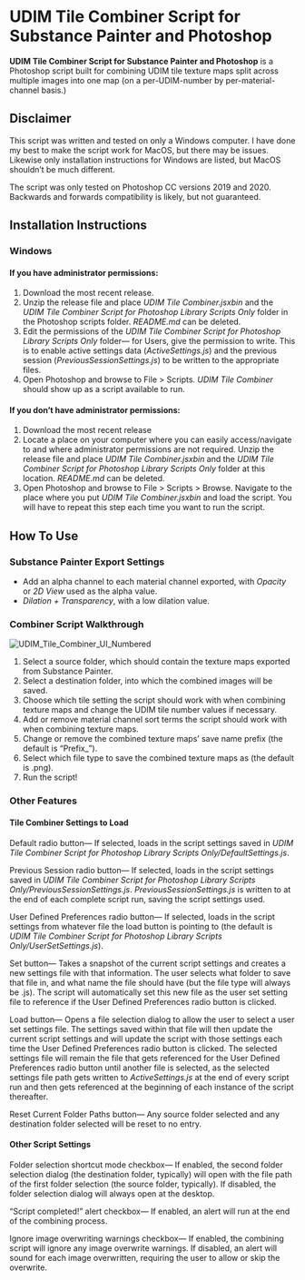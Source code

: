 # UDIM Tile Combiner Script for Substance Painter and Photoshop

**UDIM Tile Combiner Script for Substance Painter and Photoshop** is a Photoshop script built for combining UDIM tile texture maps split across multiple images into one map (on a per-UDIM-number by per-material-channel basis.)

## Disclaimer

This script was written and tested on only a Windows computer. I have done my best to make the script work for MacOS, but there may be issues. Likewise only installation instructions for Windows are listed, but MacOS shouldn’t be much different.

The script was only tested on Photoshop CC versions 2019 and 2020. Backwards and forwards compatibility is likely, but not guaranteed.

## Installation Instructions

### Windows

#### If you have administrator permissions:
1. Download the most recent release.
2. Unzip the release file and place *UDIM Tile Combiner.jsxbin* and the *UDIM Tile Combiner Script for Photoshop Library Scripts Only* folder in the Photoshop scripts folder. *README.md* can be deleted.
3. Edit the permissions of the *UDIM Tile Combiner Script for Photoshop Library Scripts Only* folder— for Users, give the permission to write. This is to enable active settings data (*ActiveSettings.js*) and the previous session (*PreviousSessionSettings.js*) to be written to the appropriate files.  
4. Open Photoshop and browse to File > Scripts. *UDIM Tile Combiner* should show up as a script available to run.

#### If you don’t have administrator permissions:
1. Download the most recent release
2. Locate a place on your computer where you can easily access/navigate to and where administrator permissions are not required. Unzip the release file and place *UDIM Tile Combiner.jsxbin* and the *UDIM Tile Combiner Script for Photoshop Library Scripts Only* folder at this location. *README.md* can be deleted.
4. Open Photoshop and browse to File > Scripts > Browse. Navigate to the place where you put *UDIM Tile Combiner.jsxbin* and load the script. You will have to repeat this step each time you want to run the script.

## How To Use

### Substance Painter Export Settings

* Add an alpha channel to each material channel exported, with *Opacity* or *2D View* used as the alpha value. 
* *Dilation + Transparency*, with a low dilation value. 

### Combiner Script Walkthrough

![UDIM_Tile_Combiner_UI_Numbered](https://user-images.githubusercontent.com/83183389/116453204-98c4e500-a82c-11eb-98db-66bf6a7f3e97.png)

1. Select a source folder, which should contain the texture maps exported from Substance Painter. 
2. Select a destination folder, into which the combined images will be saved.
3. Choose which tile setting the script should work with when combining texture maps and change the UDIM tile number values if necessary. 
4. Add or remove material channel sort terms the script should work with when combining texture maps. 
5. Change or remove the combined texture maps’ save name prefix (the default is “Prefix_”).
6. Select which file type to save the combined texture maps as (the default is .png).
7. Run the script!

### Other Features

#### Tile Combiner Settings to Load

Default radio button— If selected, loads in the script settings saved in *UDIM Tile Combiner Script for Photoshop Library Scripts Only/DefaultSettings.js*.

Previous Session radio button— If selected, loads in the script settings saved in *UDIM Tile Combiner Script for Photoshop Library Scripts Only/PreviousSessionSettings.js*. *PreviousSessionSettings.js* is written to at the end of each complete script run, saving the script settings used.

User Defined Preferences radio button— If selected, loads in the script settings from whatever file the load button is pointing to (the default is *UDIM Tile Combiner Script for Photoshop Library Scripts Only/UserSetSettings.js*).

Set button— Takes a snapshot of the current script settings and creates a new settings file with that information. The user selects what folder to save that file in, and what name the file should have (but the file type will always be .js). The script will automatically set this new file as the user set setting file to reference if the User Defined Preferences radio button is clicked. 

Load button— Opens a file selection dialog to allow the user to select a user set settings file. The settings saved within that file will then update the current script settings and will update the script with those settings each time the User Defined Preferences radio button is clicked. The selected settings file will remain the file that gets referenced for the User Defined Preferences radio button until another file is selected, as the selected settings file path gets written to *ActiveSettings.js* at the end of every script run and then gets referenced at the beginning of each instance of the script thereafter. 

Reset Current Folder Paths button— Any source folder selected and any destination folder selected will be reset to no entry. 

#### Other Script Settings

Folder selection shortcut mode checkbox— If enabled, the second folder selection dialog (the destination folder, typically) will open with the file path of the first folder selection (the source folder, typically). If disabled, the folder selection dialog will always open at the desktop. 

“Script completed!” alert checkbox— If enabled, an alert will run at the end of the combining process. 

Ignore image overwriting warnings checkbox— If enabled, the combining script will ignore any image overwrite warnings. If disabled, an alert will sound for each image overwritten, requiring the user to allow or skip the overwrite. 

